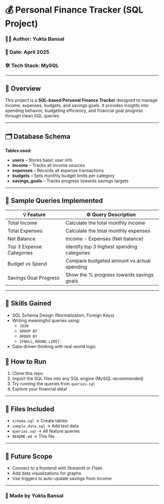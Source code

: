 # 💰 Personal Finance Tracker (SQL Project)  
### 👩‍💻 Author: Yukta Bansal
### 📅 Date: April 2025  
### 🛠 Tech Stack: MySQL  

---

## 📌 Overview  
This project is a **SQL-based Personal Finance Tracker** designed to manage income, expenses, budgets, and savings goals. It provides insights into spending behavior, budgeting efficiency, and financial goal progress through clean SQL queries.  

---

## 🗂️ Database Schema  
**Tables used:**
- **users** – Stores basic user info  
- **income** – Tracks all income sources  
- **expenses** – Records all expense transactions  
- **budgets** – Sets monthly budget limits per category  
- **savings_goals** – Tracks progress towards savings targets  

---

## 🧪 Sample Queries Implemented  

| 💡 Feature                | ⚙️ Query Description                          |  
|--------------------------|-----------------------------------------------|  
| Total Income             | Calculate the total monthly income            |  
| Total Expenses           | Calculate the total monthly expenses          |  
| Net Balance              | Income - Expenses (Net balance)               |  
| Top 3 Expense Categories | Identify top 3 highest spending categories    |  
| Budget vs Spend          | Compare budgeted amount vs actual spending    |  
| Savings Goal Progress    | Show the % progress towards savings goals    |  

---
## 🧠 Skills Gained

- SQL Schema Design (Normalization, Foreign Keys)  
- Writing meaningful queries using:
  - `JOIN`
  - `GROUP BY`
  - `ORDER BY`
  - `IFNULL`, `ROUND`, `LIMIT`
- Data-driven thinking with real-world logic
## 📎 How to Run

1. Clone this repo  
2. Import the SQL files into any SQL engine (MySQL recommended)  
3. Try running the queries from `queries.sql`  
4. Explore your financial data!

---

## 📁 Files Included

- `schema.sql` → Create tables  
- `sample_data.sql` → Add test data  
- `queries.sql` → All feature queries  
- `README.md` → This file  

---

## 🚀 Future Scope

- Connect to a frontend with Streamlit or Flask  
- Add data visualizations for graphs  
- Use triggers to auto-update savings from income  

---

### 🌟 Made by Yukta Bansal
